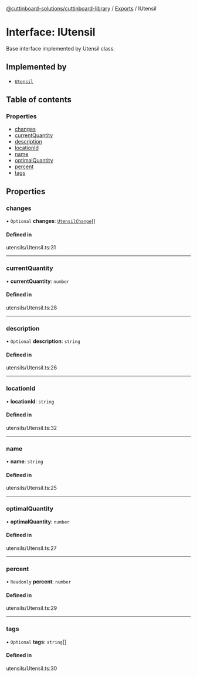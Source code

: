 [@cuttinboard-solutions/cuttinboard-library](../README.md) / [Exports](../modules.md) / IUtensil

# Interface: IUtensil

Base interface implemented by Utensil class.

## Implemented by

- [`Utensil`](../classes/Utensil.md)

## Table of contents

### Properties

- [changes](IUtensil.md#changes)
- [currentQuantity](IUtensil.md#currentquantity)
- [description](IUtensil.md#description)
- [locationId](IUtensil.md#locationid)
- [name](IUtensil.md#name)
- [optimalQuantity](IUtensil.md#optimalquantity)
- [percent](IUtensil.md#percent)
- [tags](IUtensil.md#tags)

## Properties

### changes

• `Optional` **changes**: [`UtensilChange`](../modules.md#utensilchange)[]

#### Defined in

utensils/Utensil.ts:31

___

### currentQuantity

• **currentQuantity**: `number`

#### Defined in

utensils/Utensil.ts:28

___

### description

• `Optional` **description**: `string`

#### Defined in

utensils/Utensil.ts:26

___

### locationId

• **locationId**: `string`

#### Defined in

utensils/Utensil.ts:32

___

### name

• **name**: `string`

#### Defined in

utensils/Utensil.ts:25

___

### optimalQuantity

• **optimalQuantity**: `number`

#### Defined in

utensils/Utensil.ts:27

___

### percent

• `Readonly` **percent**: `number`

#### Defined in

utensils/Utensil.ts:29

___

### tags

• `Optional` **tags**: `string`[]

#### Defined in

utensils/Utensil.ts:30
